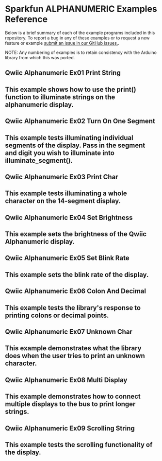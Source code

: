 # Sparkfun ALPHANUMERIC Examples Reference
Below is a brief summary of each of the example programs included in this repository. To report a bug in any of these examples or to request a new feature or example [submit an issue in our GitHub issues.](https://github.com/sparkfun/qwiic_alphanumeric_py/issues). 

NOTE: Any numbering of examples is to retain consistency with the Arduino library from which this was ported. 

## Qwiic Alphanumeric Ex01 Print String
This example shows how to use the print() function to illuminate strings
 on the alphanumeric display.
 ----------------------------------------------------------------------

## Qwiic Alphanumeric Ex02 Turn On One Segment
This example tests illuminating individual segments of the display. Pass
 in the segment and digit you wish to illuminate into illuminate_segment().
 ----------------------------------------------------------------------

## Qwiic Alphanumeric Ex03 Print Char
This example tests illuminating a whole character on the 14-segment display.
 ----------------------------------------------------------------------

## Qwiic Alphanumeric Ex04 Set Brightness
This example sets the brightness of the Qwiic Alphanumeric display.
 ----------------------------------------------------------------------

## Qwiic Alphanumeric Ex05 Set Blink Rate
This example sets the blink rate of the display.
 ----------------------------------------------------------------------

## Qwiic Alphanumeric Ex06 Colon And Decimal
This example tests the library's response to printing colons or decimal points.
 ----------------------------------------------------------------------

## Qwiic Alphanumeric Ex07 Unknown Char
This example demonstrates what the library does when the user tries to 
 print an unknown character.
 ----------------------------------------------------------------------

## Qwiic Alphanumeric Ex08 Multi Display
This example demonstrates how to connect multiple displays to the bus
 to print longer strings.
 ----------------------------------------------------------------------

## Qwiic Alphanumeric Ex09 Scrolling String
This example tests the scrolling functionality of the display.
 ----------------------------------------------------------------------



